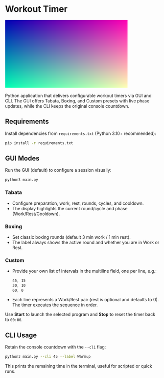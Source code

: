 # Workout Timer

![Workout Timer GUI](docs/workout-timer-gui.png)

Python application that delivers configurable workout timers via GUI and CLI. The GUI offers Tabata, Boxing, and Custom presets with live phase updates, while the CLI keeps the original console countdown.

## Requirements

Install dependencies from `requirements.txt` (Python 3.10+ recommended):

```bash
pip install -r requirements.txt
```

## GUI Modes

Run the GUI (default) to configure a session visually:

```bash
python3 main.py
```

### Tabata
- Configure preparation, work, rest, rounds, cycles, and cooldown.
- The display highlights the current round/cycle and phase (Work/Rest/Cooldown).

### Boxing
- Set classic boxing rounds (default 3 min work / 1 min rest).
- The label always shows the active round and whether you are in Work or Rest.

### Custom
- Provide your own list of intervals in the multiline field, one per line, e.g.:
  ```
  45, 15
  30, 10
  60, 0
  ```
- Each line represents a Work/Rest pair (rest is optional and defaults to 0). The timer executes the sequence in order.

Use **Start** to launch the selected program and **Stop** to reset the timer back to `00:00`.

## CLI Usage

Retain the console countdown with the `--cli` flag:

```bash
python3 main.py --cli 45 --label Warmup
```

This prints the remaining time in the terminal, useful for scripted or quick runs.

